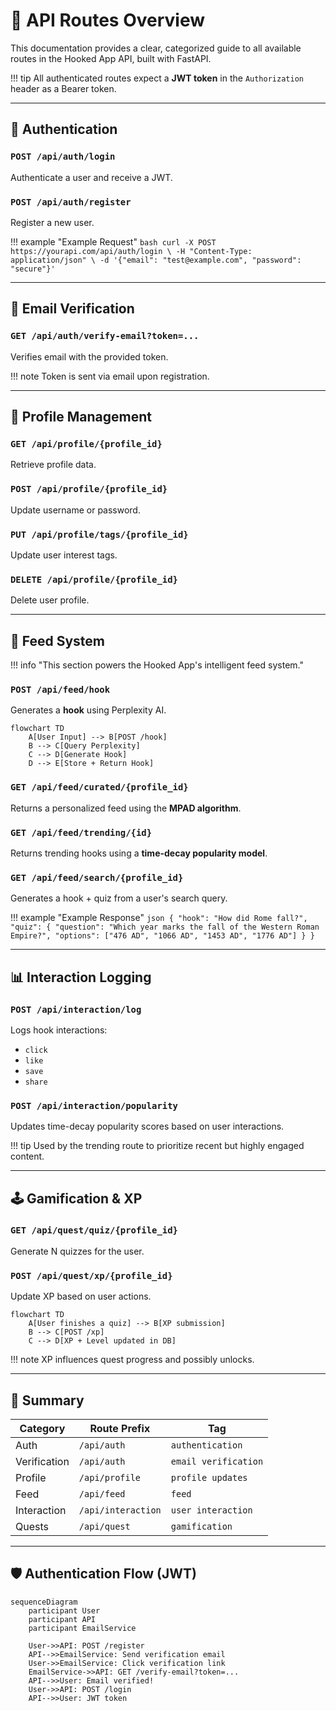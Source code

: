 # 🧭 API Routes Overview

This documentation provides a clear, categorized guide to all available routes in the Hooked App API, built with FastAPI.

!!! tip
    All authenticated routes expect a **JWT token** in the `Authorization` header as a Bearer token.

---

## 🔐 Authentication

### `POST /api/auth/login`

Authenticate a user and receive a JWT.

### `POST /api/auth/register`

Register a new user.

!!! example "Example Request"
`bash
    curl -X POST https://yourapi.com/api/auth/login \
         -H "Content-Type: application/json" \
         -d '{"email": "test@example.com", "password": "secure"}'
    `

---

## 📧 Email Verification

### `GET /api/auth/verify-email?token=...`

Verifies email with the provided token.

!!! note
Token is sent via email upon registration.

---

## 👤 Profile Management

### `GET /api/profile/{profile_id}`

Retrieve profile data.

### `POST /api/profile/{profile_id}`

Update username or password.

### `PUT /api/profile/tags/{profile_id}`

Update user interest tags.

### `DELETE /api/profile/{profile_id}`

Delete user profile.

---

## 📰 Feed System

!!! info "This section powers the Hooked App's intelligent feed system."

### `POST /api/feed/hook`

Generates a **hook** using Perplexity AI.

<div class="center">

```mermaid
flowchart TD
    A[User Input] --> B[POST /hook]
    B --> C[Query Perplexity]
    C --> D[Generate Hook]
    D --> E[Store + Return Hook]
```

</div>

### `GET /api/feed/curated/{profile_id}`

Returns a personalized feed using the **MPAD algorithm**.

### `GET /api/feed/trending/{id}`

Returns trending hooks using a **time-decay popularity model**.

### `GET /api/feed/search/{profile_id}`

Generates a hook + quiz from a user's search query.

!!! example "Example Response"
`json
    {
        "hook": "How did Rome fall?",
        "quiz": {
            "question": "Which year marks the fall of the Western Roman Empire?",
            "options": ["476 AD", "1066 AD", "1453 AD", "1776 AD"]
        }
    }
    `

---

## 📊 Interaction Logging

### `POST /api/interaction/log`

Logs hook interactions:

* `click`
* `like`
* `save`
* `share`

### `POST /api/interaction/popularity`

Updates time-decay popularity scores based on user interactions.

!!! tip
Used by the trending route to prioritize recent but highly engaged content.

---

## 🕹️ Gamification & XP

### `GET /api/quest/quiz/{profile_id}`

Generate N quizzes for the user.

### `POST /api/quest/xp/{profile_id}`

Update XP based on user actions.

<div class="center">

```mermaid
flowchart TD
    A[User finishes a quiz] --> B[XP submission]
    B --> C[POST /xp]
    C --> D[XP + Level updated in DB]
```
</div>

!!! note
XP influences quest progress and possibly unlocks.

---

## 📜 Summary

| Category     | Route Prefix       | Tag                  |
| ------------ | ------------------ | -------------------- |
| Auth         | `/api/auth`        | `authentication`     |
| Verification | `/api/auth`        | `email verification` |
| Profile      | `/api/profile`     | `profile updates`    |
| Feed         | `/api/feed`        | `feed`               |
| Interaction  | `/api/interaction` | `user interaction`   |
| Quests       | `/api/quest`       | `gamification`       |

---

## 🛡️ Authentication Flow (JWT)

```mermaid
sequenceDiagram
    participant User
    participant API
    participant EmailService

    User->>API: POST /register
    API-->>EmailService: Send verification email
    User->>EmailService: Click verification link
    EmailService->>API: GET /verify-email?token=...
    API-->>User: Email verified!
    User->>API: POST /login
    API-->>User: JWT token
```

